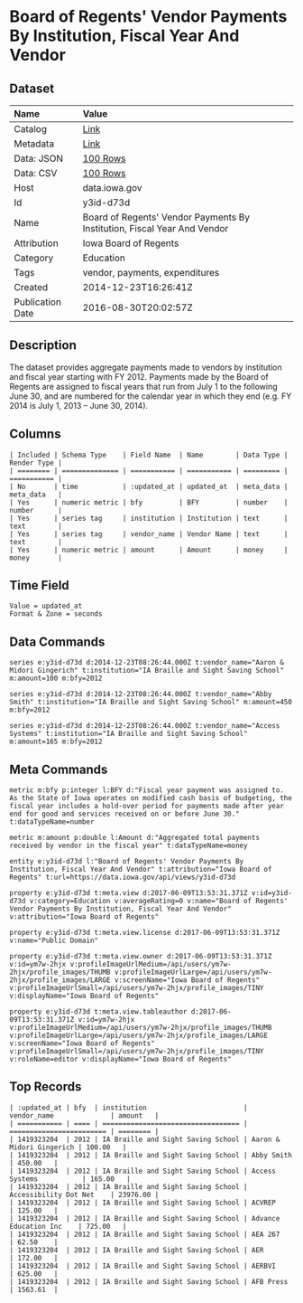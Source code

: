 # Board of Regents' Vendor Payments By Institution, Fiscal Year And Vendor

## Dataset

| Name | Value |
| :--- | :---- |
| Catalog | [Link](https://catalog.data.gov/dataset/board-of-regents-vendor-payments-by-institution-fiscal-year-and-vendor) |
| Metadata | [Link](https://data.iowa.gov/api/views/y3id-d73d) |
| Data: JSON | [100 Rows](https://data.iowa.gov/api/views/y3id-d73d/rows.json?max_rows=100) |
| Data: CSV | [100 Rows](https://data.iowa.gov/api/views/y3id-d73d/rows.csv?max_rows=100) |
| Host | data.iowa.gov |
| Id | y3id-d73d |
| Name | Board of Regents' Vendor Payments By Institution, Fiscal Year And Vendor |
| Attribution | Iowa Board of Regents |
| Category | Education |
| Tags | vendor, payments, expenditures |
| Created | 2014-12-23T16:26:41Z |
| Publication Date | 2016-08-30T20:02:57Z |

## Description

The dataset provides aggregate payments made to vendors by institution and fiscal year starting with FY 2012.  Payments made by the Board of Regents are assigned to fiscal years that run from July 1 to the following June 30, and are numbered for the calendar year in which they end (e.g. FY 2014 is July 1, 2013 – June 30, 2014).

## Columns

```ls
| Included | Schema Type    | Field Name  | Name        | Data Type | Render Type |
| ======== | ============== | =========== | =========== | ========= | =========== |
| No       | time           | :updated_at | updated_at  | meta_data | meta_data   |
| Yes      | numeric metric | bfy         | BFY         | number    | number      |
| Yes      | series tag     | institution | Institution | text      | text        |
| Yes      | series tag     | vendor_name | Vendor Name | text      | text        |
| Yes      | numeric metric | amount      | Amount      | money     | money       |
```

## Time Field

```ls
Value = updated_at
Format & Zone = seconds
```

## Data Commands

```ls
series e:y3id-d73d d:2014-12-23T08:26:44.000Z t:vendor_name="Aaron & Midori Gingerich" t:institution="IA Braille and Sight Saving School" m:amount=100 m:bfy=2012

series e:y3id-d73d d:2014-12-23T08:26:44.000Z t:vendor_name="Abby Smith" t:institution="IA Braille and Sight Saving School" m:amount=450 m:bfy=2012

series e:y3id-d73d d:2014-12-23T08:26:44.000Z t:vendor_name="Access Systems" t:institution="IA Braille and Sight Saving School" m:amount=165 m:bfy=2012
```

## Meta Commands

```ls
metric m:bfy p:integer l:BFY d:"Fiscal year payment was assigned to. As the State of Iowa operates on modified cash basis of budgeting, the fiscal year includes a hold-over period for payments made after year end for good and services received on or before June 30." t:dataTypeName=number

metric m:amount p:double l:Amount d:"Aggregated total payments received by vendor in the fiscal year" t:dataTypeName=money

entity e:y3id-d73d l:"Board of Regents' Vendor Payments By Institution, Fiscal Year And Vendor" t:attribution="Iowa Board of Regents" t:url=https://data.iowa.gov/api/views/y3id-d73d

property e:y3id-d73d t:meta.view d:2017-06-09T13:53:31.371Z v:id=y3id-d73d v:category=Education v:averageRating=0 v:name="Board of Regents' Vendor Payments By Institution, Fiscal Year And Vendor" v:attribution="Iowa Board of Regents"

property e:y3id-d73d t:meta.view.license d:2017-06-09T13:53:31.371Z v:name="Public Domain"

property e:y3id-d73d t:meta.view.owner d:2017-06-09T13:53:31.371Z v:id=ym7w-2hjx v:profileImageUrlMedium=/api/users/ym7w-2hjx/profile_images/THUMB v:profileImageUrlLarge=/api/users/ym7w-2hjx/profile_images/LARGE v:screenName="Iowa Board of Regents" v:profileImageUrlSmall=/api/users/ym7w-2hjx/profile_images/TINY v:displayName="Iowa Board of Regents"

property e:y3id-d73d t:meta.view.tableauthor d:2017-06-09T13:53:31.371Z v:id=ym7w-2hjx v:profileImageUrlMedium=/api/users/ym7w-2hjx/profile_images/THUMB v:profileImageUrlLarge=/api/users/ym7w-2hjx/profile_images/LARGE v:screenName="Iowa Board of Regents" v:profileImageUrlSmall=/api/users/ym7w-2hjx/profile_images/TINY v:roleName=editor v:displayName="Iowa Board of Regents"
```

## Top Records

```ls
| :updated_at | bfy  | institution                        | vendor_name              | amount   | 
| =========== | ==== | ================================== | ======================== | ======== | 
| 1419323204  | 2012 | IA Braille and Sight Saving School | Aaron & Midori Gingerich | 100.00   | 
| 1419323204  | 2012 | IA Braille and Sight Saving School | Abby Smith               | 450.00   | 
| 1419323204  | 2012 | IA Braille and Sight Saving School | Access Systems           | 165.00   | 
| 1419323204  | 2012 | IA Braille and Sight Saving School | Accessibility Dot Net    | 23976.00 | 
| 1419323204  | 2012 | IA Braille and Sight Saving School | ACVREP                   | 125.00   | 
| 1419323204  | 2012 | IA Braille and Sight Saving School | Advance Education Inc    | 725.00   | 
| 1419323204  | 2012 | IA Braille and Sight Saving School | AEA 267                  | 62.50    | 
| 1419323204  | 2012 | IA Braille and Sight Saving School | AER                      | 172.00   | 
| 1419323204  | 2012 | IA Braille and Sight Saving School | AERBVI                   | 625.00   | 
| 1419323204  | 2012 | IA Braille and Sight Saving School | AFB Press                | 1563.61  | 
```